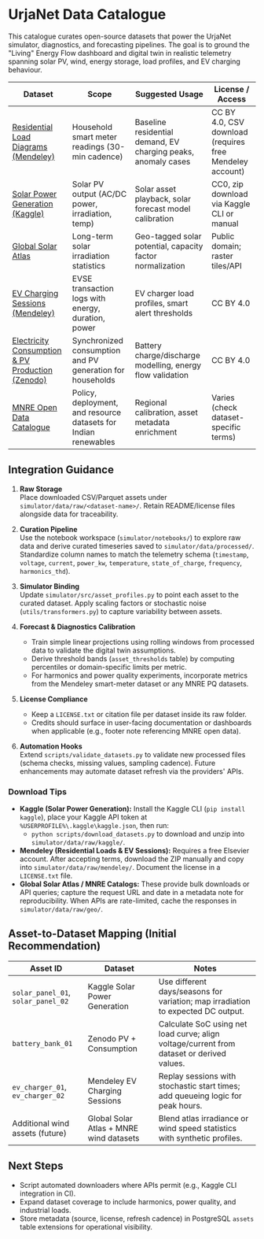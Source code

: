 # UrjaNet Data Catalogue

This catalogue curates open-source datasets that power the UrjaNet simulator, diagnostics, and forecasting pipelines. The goal is to ground the "Living" Energy Flow dashboard and digital twin in realistic telemetry spanning solar PV, wind, energy storage, load profiles, and EV charging behaviour.

| Dataset | Scope | Suggested Usage | License / Access |
|---------|-------|-----------------|------------------|
| [Residential Load Diagrams (Mendeley)](https://data.mendeley.com/datasets/y58jknpgs8/2) | Household smart meter readings (30-min cadence) | Baseline residential demand, EV charging peaks, anomaly cases | CC BY 4.0, CSV download (requires free Mendeley account) |
| [Solar Power Generation (Kaggle)](https://www.kaggle.com/datasets/anikannal/solar-power-generation-data) | Solar PV output (AC/DC power, irradiation, temp) | Solar asset playback, solar forecast model calibration | CC0, zip download via Kaggle CLI or manual |
| [Global Solar Atlas](https://en.wikipedia.org/wiki/Global_Solar_Atlas) | Long-term solar irradiation statistics | Geo-tagged solar potential, capacity factor normalization | Public domain; raster tiles/API |
| [EV Charging Sessions (Mendeley)](https://data.mendeley.com/datasets/msxs4vj48g/1) | EVSE transaction logs with energy, duration, power | EV charger load profiles, smart alert thresholds | CC BY 4.0 |
| [Electricity Consumption & PV Production (Zenodo)](https://zenodo.org/records/6473455) | Synchronized consumption and PV generation for households | Battery charge/discharge modelling, energy flow validation | CC BY 4.0 |
| [MNRE Open Data Catalogue](https://www.data.gov.in/catalogs/?ministry=Ministry%20of%20New%20and%20Renewable%20Energy) | Policy, deployment, and resource datasets for Indian renewables | Regional calibration, asset metadata enrichment | Varies (check dataset-specific terms) |

## Integration Guidance

1. **Raw Storage**  
   Place downloaded CSV/Parquet assets under `simulator/data/raw/<dataset-name>/`. Retain README/license files alongside data for traceability.

2. **Curation Pipeline**  
   Use the notebook workspace (`simulator/notebooks/`) to explore raw data and derive curated timeseries saved to `simulator/data/processed/`. Standardize column names to match the telemetry schema (`timestamp`, `voltage`, `current`, `power_kw`, `temperature`, `state_of_charge`, `frequency`, `harmonics_thd`).

3. **Simulator Binding**  
   Update `simulator/src/asset_profiles.py` to point each asset to the curated dataset. Apply scaling factors or stochastic noise (`utils/transformers.py`) to capture variability between assets.

4. **Forecast & Diagnostics Calibration**  
   - Train simple linear projections using rolling windows from processed data to validate the digital twin assumptions.  
   - Derive threshold bands (`asset_thresholds` table) by computing percentiles or domain-specific limits per metric.  
   - For harmonics and power quality experiments, incorporate metrics from the Mendeley smart-meter dataset or any MNRE PQ datasets.

5. **License Compliance**  
   - Keep a `LICENSE.txt` or citation file per dataset inside its raw folder.  
   - Credits should surface in user-facing documentation or dashboards when applicable (e.g., footer note referencing MNRE open data).

6. **Automation Hooks**  
   Extend `scripts/validate_datasets.py` to validate new processed files (schema checks, missing values, sampling cadence). Future enhancements may automate dataset refresh via the providers' APIs.

### Download Tips

- **Kaggle (Solar Power Generation):** Install the Kaggle CLI (`pip install kaggle`), place your Kaggle API token at `%USERPROFILE%\.kaggle\kaggle.json`, then run:
   - `python scripts/download_datasets.py` to download and unzip into `simulator/data/raw/kaggle/`.
- **Mendeley (Residential Loads & EV Sessions):** Requires a free Elsevier account. After accepting terms, download the ZIP manually and copy into `simulator/data/raw/mendeley/`. Document the license in a `LICENSE.txt` file.
- **Global Solar Atlas / MNRE Catalogs:** These provide bulk downloads or API queries; capture the request URL and date in a metadata note for reproducibility. When APIs are rate-limited, cache the responses in `simulator/data/raw/geo/`.

## Asset-to-Dataset Mapping (Initial Recommendation)

| Asset ID | Dataset | Notes |
|----------|---------|-------|
| `solar_panel_01`, `solar_panel_02` | Kaggle Solar Power Generation | Use different days/seasons for variation; map irradiation to expected DC output. |
| `battery_bank_01` | Zenodo PV + Consumption | Calculate SoC using net load curve; align voltage/current from dataset or derived values. |
| `ev_charger_01`, `ev_charger_02` | Mendeley EV Charging Sessions | Replay sessions with stochastic start times; add queueing logic for peak hours. |
| Additional wind assets (future) | Global Solar Atlas + MNRE wind datasets | Blend atlas irradiance or wind speed statistics with synthetic profiles. |

## Next Steps

- Script automated downloaders where APIs permit (e.g., Kaggle CLI integration in CI).
- Expand dataset coverage to include harmonics, power quality, and industrial loads.
- Store metadata (source, license, refresh cadence) in PostgreSQL `assets` table extensions for operational visibility.
